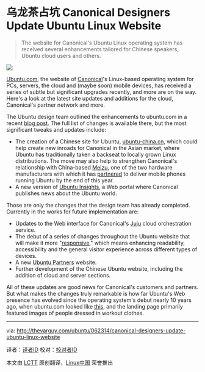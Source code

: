 乌龙茶占坑
Canonical Designers Update Ubuntu Linux Website
================================================================================
> The website for Canonical's Ubuntu Linux operating system has received several enhancements tailored for Chinese speakers, Ubuntu cloud users and others.

![](http://thevarguy.com/site-files/thevarguy.com/files/imagecache/medium_img/uploads/2014/06/untitled_6.png)

[Ubuntu.com][1], the website of [Canonical][2]'s Linux-based operating system for PCs, servers, the cloud and (maybe soon) mobile devices, has received a series of subtle but significant upgrades recently, and more are on the way. Here's a look at the latest site updates and additions for the cloud, Canonical's partner network and more.

The Ubuntu design team outlined the enhancements to ubuntu.com in a recent [blog post][3]. The full list of changes is available there, but the most significant tweaks and updates include:

- The creation of a Chinese site for Ubuntu, [ubuntu-china.cn][4], which could help create new inroads for Canonical in the Asian market, where Ubuntu has traditionally taken a backseat to locally grown Linux distributions. The move may also help to strengthen Canonical's relationship with China-based [Meizu][5], one of the two hardware manufacturers with which it has [partnered][6] to deliver mobile phones running Ubuntu by the end of this year.
- A new version of [Ubuntu Insights][7], a Web portal where Canonical publishes news about the Ubuntu world.

Those are only the changes that the design team has already completed. Currently in the works for future implementation are:

- Updates to the Web interface for Canonical's [Juju][8] cloud orchestration service.
- The debut of a series of changes throughout the Ubuntu website that will make it more "[responsive][9]," which means enhancing readability, accessibility and the general visitor experience across different types of devices.
- A new [Ubuntu Partners][10] website.
- Further development of the Chinese Ubuntu website, including the addition of cloud and server sections.

All of these updates are good news for Canonical's customers and partners. But what makes the changes truly remarkable is how far Ubuntu's Web presence has evolved since the operating system's debut nearly 10 years ago, when ubuntu.com looked like [this][11], and the landing page primarily featured images of people dressed in workout clothes.

--------------------------------------------------------------------------------

via: http://thevarguy.com/ubuntu/062314/canonical-designers-update-ubuntu-linux-website

译者：[译者ID](https://github.com/译者ID) 校对：[校对者ID](https://github.com/校对者ID)

本文由 [LCTT](https://github.com/LCTT/TranslateProject) 原创翻译，[Linux中国](http://linux.cn/) 荣誉推出

[1]:http://ubuntu.com/
[2]:http://canonical.com/
[3]:http://design.canonical.com/2014/06/latest-from-the-web-team-june-2014/
[4]:http://ubuntu-china.cn/
[5]:http://www.meizu.com/
[6]:http://thevarguy.com/ubuntu/022014/ubuntu-linux-phones-will-ship-2014-says-canonical
[7]:http://insights.ubuntu.com/
[8]:https://juju.ubuntu.com/
[9]:http://design.canonical.com/2014/03/making-ubuntu-com-responsive/
[10]:http://www.ubuntu.com/partners
[11]:http://web.archive.org/web/20041106014450/http://www.ubuntu.com/
